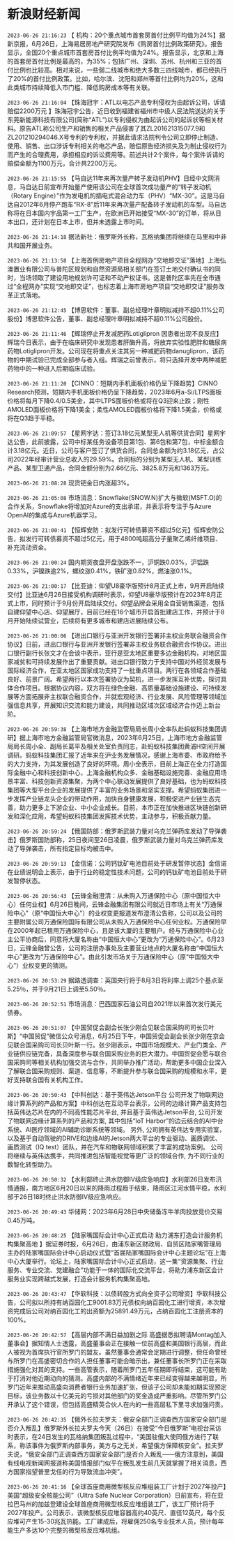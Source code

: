 # 新浪财经新闻
`2023-06-26 21:16:23` 【 机构：20个重点城市首套房首付比例平均值为24%】据新京报，6月26日，上海易居房地产研究院发布《购房首付比例政策研究》。报告显示，全国20个重点城市首套房首付比例平均值为24%。报告显示，北京和上海的首套房首付比例是最高的，为35%；包括广州、深圳、苏州、杭州和三亚的首付比例也比较高。相对来说，一些弱二线城市和绝大多数三四线城市，都已经执行了20%的首付比例政策。比如，哈尔滨、沈阳和郑州等首付比例均为20%，这和此类城市持续降低入市门槛、降低购房成本等有关联。

`2023-06-26 21:16:04` 【珠海冠宇：ATL以电芯产品专利侵权为由起诉公司，诉请赔偿2200万元 】珠海冠宇公告，近日收到福建省福州市中级人民法院送达的关于东莞新能源科技有限公司(简称“ATL”)以专利侵权为由起诉公司的起诉状等相关材料。原告ATL称公司生产和销售的相关产品侵害了其ZL201621315077.9和ZL201210294046.X号专利的专利权，并据此请求法院判令公司立即停止制造、使用、销售、出口涉诉专利相关的电芯产品，赔偿原告经济损失及为制止侵权行为而产生的合理费用，承担相应的诉讼费用等。前述共计2个案件，每个案件诉请的赔偿金额为1100万元，合计共2200万元。

`2023-06-26 21:15:55` 【马自达11年来再次量产转子发动机PHV】日经中文网消息，马自达日前宣布开始量产使用该公司在全球首次成功量产的“转子发动机（Rotary Engine）”作为发电机的插电式混合动力车（PHV）“MX-30”。这是马自达自2012年6月停产跑车“RX-8”后11年来再次量产配备转子发动机的车型。马自达称将在日本国内宇品第一工厂生产，在欧洲已开始接受“MX-30”的订单，将从日本出口，还计划在日本上市，但并未透露上市时间。

`2023-06-26 21:14:18` 据法新社：俄罗斯外长称，瓦格纳集团将继续在马里和中非共和国开展业务。

`2023-06-26 21:13:58` 【上海首例房地产项目全程网办“交地即交证”落地】上海弘澳置业有限公司与普陀区规划和自然资源局相关部门在签订土地交付确认书的同时，当场领取了建设用地规划许可证和不动产权证书。这是普陀区率先在全市通过“全程网办”实现“交地即交证”，也标志着上海市房地产项目“交地即交证”服务改革正式落地。

`2023-06-26 21:12:45` 【博思软件：董事、副总经理叶章明拟减持不超0.11%公司股份】博思软件公告，董事、副总经理叶章明拟减持不超0.11%公司股份。

`2023-06-26 21:11:46` 【辉瑞停止开发减肥药Lotiglipron 因患者出现不良反应】辉瑞今日表示，由于在临床研究中发现患者肝酶升高，将放弃实验性肥胖和糖尿病药物Lotiglipron开发。公司现在将重点关注其另一种减肥药物danuglipron，该药物的中期试验已完成全部参与者入组。辉瑞之前曾表示，将只选择开发中两种减肥药物中的一种进入后期临床试验。

`2023-06-26 21:11:20` 【CINNO：短期内手机面板价格仍呈下降趋势】CINNO Research预测，短期内手机面板价格仍呈下降趋势，2023年6月a-Si/LTPS面板价格将每月下降0.4/0.5美金，其中LTPS面板价格或将在Q3迎来止跌；刚性AMOLED面板价格将下降1美金；柔性AMOLED面板价格将下降1.5美金，价格或将在Q3趋于平稳。

`2023-06-26 21:09:57` 【星网宇达：签订3.18亿元某型无人机等供货合同】星网宇达公告，此前披露，公司中标某任务设备项目第1包、第6包和第7包，中标金额合计3.18亿元。近日，公司与客户签订了供货合同，合同总金额为约3.18亿元，占公司2022年经审计营业总收入的29.59%。合同标的分别为某型无人机、某型训练产品、某型卫通产品，合同金额分别为2.66亿元、3825.8万元和1363万元。

`2023-06-26 21:08:28` 现货钯金日内涨超3%。

`2023-06-26 21:05:08` 市场消息：Snowflake(SNOW.N)扩大与微软(MSFT.O)的合作关系，Snowflake将增加对Azure的支出承诺，并表示将专注于与Azure OpenAI的集成与Azure机器学习。

`2023-06-26 21:00:41` 【恒辉安防：拟发行可转债募资不超过5亿元】恒辉安防公告，拟发行可转债募资不超过5亿元，用于4800吨超高分子量聚乙烯纤维项目、补充流动资金。

`2023-06-26 21:00:24` 国内期货夜盘开盘涨跌不一，沪铜跌0.03%，沪铝跌0.33%，沪镍跌逾2%，螺纹涨0.41%，铁矿涨0.82%，燃油涨0.1%。

`2023-06-26 21:00:17` 【比亚迪：仰望U8豪华版预计8月正式上市，9月开启陆续交付】比亚迪6月26日接受机构调研时表示，仰望U8豪华版预计在2023年8月正式上市，同时预计于9月份开启陆续交付。仰望品牌会采用全自营销售渠道，包括自建仰望中心店、仰望展厅，目前已经在16个城市开启首批建店工作，并预计于8月开始陆续试营业，后续将有更多城市和建店进展陆续公布。

`2023-06-26 21:00:06` 【进出口银行与亚洲开发银行签署非主权业务联合融资合作协议】日前，进出口银行与亚洲开发银行签署非主权业务联合融资合作协议。进出口银行副行长张文才在会谈中表示，亚行是亚太地区重要多边金融机构，对地区国家减贫和可持续发展作出了重要贡献。进出口银行致力于支持中国对外经贸发展与国际经济合作，在亚太地区国家成功支持了一批重点项目。两行在各领域合作基础良好、前景广阔。希望两行以本次签署协议为契机，进一步发挥互补优势，探讨具体合作项目。根据协议内容，双方将在绿色金融、高质量基础设施建设、可持续发展等方面拓展非主权联合融资合作，并就宏观经济、行业发展、风险管理等领域加强信息共享，开展知识交流和能力建设，共同推动区域次区域经济合作迈上新台阶。

`2023-06-26 20:59:38` 【上海市地方金融监管局局长周小全率队赴蚂蚁科技集团调研】据上海市地方金融监管局官微消息，2023年6月25日，上海市地方金融监管局局长周小全、副局长葛平及相关处室负责同志，赴蚂蚁科技集团黄浦H空间开展调研。蚂蚁科技集团汇报了近年来在沪业务发展情况，感谢上海市委、市政府给予的大力支持，为其发展创造了良好的环境。周小全表示，目前上海正在全力打造国际金融中心和科技创新中心，上海金融机构众多、金融基础设施完善、金融应用场景丰富、科技创新资源集聚，为两个中心联动发展提供了良好基础，也为蚂蚁科技集团等大型平台企业的发展提供了丰富的业务场景和坚实支撑。希望蚂蚁集团进一步发挥产业链龙头企业的带动作用，加快自身健康发展，积极促进产业链生态完善，助力更多上下游企业、中小企业成长。目前，本市正在加快推进区块链创新研发和深化应用，希望蚂蚁科技集团发挥技术优势，主动参与，积极贡献力量。

`2023-06-26 20:59:24` 【俄国防部：俄罗斯武装力量对乌克兰弹药库发动了导弹袭击】俄罗斯国防部称，25日夜间至26日凌晨，俄罗斯武装力量对乌克兰弹药库发动了导弹袭击，所有指定目标均被击中。

`2023-06-26 20:59:13` 【金信诺：公司钙钛矿电池目前处于研发暂停状态】金信诺在业绩说明会上表示，由于行业的稳定性技术问题，公司的钙钛矿电池目前处于研发暂停状态。

`2023-06-26 20:56:43` 【云锋金融澄清：从未购入万通保险中心（原中国恒大中心）任何业权】6月26日晚间，云锋金融集团有限公司就近日市场上有关“万通保险中心”（原“中国恒大中心”）的业权变更报道发布澄清公告称，公司以及公司的主要附属公司万通保险国际有限公司从未购入万通保险中心任何业权。万通保险早在2000年起已租用万通保险中心，且是该大厦的主要租户。经与万通保险中心业主公平协商后，同意将大厦名称由“中国恒大中心”更改为“万通保险中心”。6月23日，云锋金融曾公告，公司的注册办事处及主要营业地点的大厦名称由“中国恒大中心”更改为“万通保险中心”。由此引发市场关于万通保险中心（原“中国恒大中心”）业权变更的猜测。

`2023-06-26 20:53:29` 据路透调查：英国央行将于8月3日将利率上调25个基点至5.25％，并于9月21日上调至5.50％。

`2023-06-26 20:52:51` 市场消息：巴西国家石油公司自2021年以来首次发行美元债券。

`2023-06-26 20:51:07` 【中国贸促会副会长张少刚会见联合国采购司司长贝叶斯】“中国贸促”微信公众号消息，6月25日下午，中国贸促会副会长张少刚在京会见联合国采购司司长贝叶斯一行。张少刚表示，中国市场规模大、产业门类全、产业链供应链完备，具备深度参与联合国采购业务的巨大潜力。中国贸促会愿与联合国采购司等相关机构加强交流与合作，共同举办推广活动，帮助更多中国企业深入了解联合国采购规则、渠道、信息等，不断提升参与联合国采购的规模和水平，更好支持联合国有关机构工作。

`2023-06-26 20:50:43` 【中科创达：基于英伟达Jetson平台 公司开发了物联网边缘计算系列的产品和方案】中科创达在互动平台表示，公司的边缘计算产品支持包括英伟达芯片在内的不同高性能芯片平台, 并且基于英伟达Jetson平台, 公司开发了物联网边缘计算系列的产品和方案, 其中包括“IoT Harbor”的边云结合的AI中台系统、AI医疗领域的AI辅助诊断系统等领域。 另外, 公司拥有英伟达专用实验室，以及基于自动驾驶的DRIVE和边缘AI的Jetson两大平台的专业驱动、画质调优、画质测试（IQ test）团队，并在汽车和物联网领域积累了丰富的成功案例。 公司将继续与英伟达携手，共同推进包括智能视觉等更广泛的领域合作, 为不同行业的数智化转型助力。

`2023-06-26 20:50:32` 【水利部终止洪水防御Ⅳ级应急响应】水利部26日发布汛情通报，南方地区6月20日以来的降雨过程趋于结束，降雨区江河水情平稳，水利部于26日18时终止洪水防御Ⅳ级应急响应。

`2023-06-26 20:49:43` 华储网：2023年6月28日中央储备冻牛羊肉投放竞价交易0.45万吨。

`2023-06-26 20:48:25` 【陆家嘴国际会计中心正式启动 助力浦东打造会计服务机构集聚高地 】据证券时报，6月26日，由浦东新区财政局、自贸区陆家嘴管理局主办的陆家嘴国际会计中心启动仪式暨“首届陆家嘴国际会计中心主题论坛”在上海中心大厦举行。论坛上，陆家嘴国际会计中心正式启动，这一集“资源集聚、行业服务、专业交流、党建融合”功能于一体的国际化交流平台，将助力浦东新区会计服务业实现跨越式发展，打造会计服务机构集聚高地。

`2023-06-26 20:43:47` 【华软科技：以债转股方式向全资子公司增资】华软科技公告，公司拟以所持有纳百园化工9001.83万元债权向纳百园化工进行增资，本次增资完成后公司对纳百园化工的出资额为25891.49万元，占纳百园化工注册资本的100%。

`2023-06-26 20:42:57` 【高层内部不满日益加剧之际 高盛据悉拟聘请Montag加入董事会】据知情人士透露，高盛董事会正在接触一位前高盛和美国银行高层，而此人被视为首席执行官所罗门的盟友。虽然董事会通常会定期进行调整，但任命曾经与所罗门在高盛密切合作的人担任董事可能会暗示出，兼任董事长所罗门正在采取措施强化对其的支持。一些高管表示，随着所罗门五年任期即将结束，这可能有助于打消对他近期动向的猜测。高盛内部的不满情绪近年来已经变得越来越明显，所罗门近年来推动高盛向消费者银行业务加速扩张，但该子公司却未能如期实现预定目标，该业务数以十亿美元的亏损对其他部门的奖金造成严重影响。尽管所罗门公开承认了这个错误，但包括高盛精英合伙人在内的一些高层私下里寻求加强问责。

`2023-06-26 20:42:35` 【俄外长拉夫罗夫：俄安全部门正调查西方国家安全部门是否介入叛乱】俄罗斯外长拉夫罗夫今天（26日）在接受“今日俄罗斯”电视台采访时表示，在24日发生的瓦格纳集团叛乱过程中，“美国驻俄大使同俄方进行了联系，称该事件为俄罗斯内部事务，美方与之无关，希望俄方保障核安全”。拉夫罗夫说，“俄安全部门正调查西方国家安全部门是否介入叛乱——俄方注意到，美国有线电视新闻网报道称美国情报部门似乎在叛乱发生前几天就掌握了相关消息，西方国家指望普里戈任的行为导致流血冲突”。

`2023-06-26 20:41:16` 【全球首座商用微型核反应堆组装工厂计划于2027年投产】美国“超级安全核能公司”（Ultra Safe Nuclear Corporation）日前宣布，将在亚拉巴马州的加兹登建设全球首座商用微型核反应堆组装工厂，该工厂预计将于2027年投产。公司表示，该微型核反应堆容器高约40英尺、直径12英尺，每个反应堆可产生15-30兆瓦热能。工厂建成后，将雇佣250名专业技术人员，预计每年能生产多达10个完整的微型核反应堆机组。

